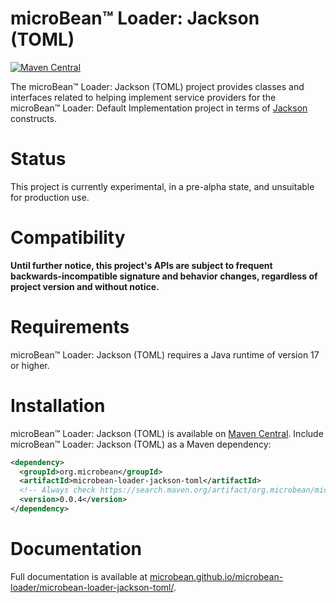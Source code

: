 # microBean™ Loader: Jackson (TOML)

[![Maven Central](https://maven-badges.herokuapp.com/maven-central/org.microbean/microbean-loader-jackson-toml/badge.svg)](https://maven-badges.herokuapp.com/maven-central/org.microbean/microbean-loader-jackson-toml)

The microBean™ Loader: Jackson (TOML) project provides classes and
interfaces related to helping implement service providers for the
microBean™ Loader: Default Implementation project in terms of
[Jackson](https://github.com/FasterXML/jackson-dataformats-text/tree/2.14/toml)
constructs.

# Status

This project is currently experimental, in a pre-alpha state, and
unsuitable for production use.

# Compatibility

**Until further notice, this project's APIs are subject to frequent
backwards-incompatible signature and behavior changes, regardless of
project version and without notice.**

# Requirements

microBean™ Loader: Jackson (TOML) requires a Java runtime of version
17 or higher.

# Installation

microBean™ Loader: Jackson (TOML) is available on [Maven
Central](https://search.maven.org/).  Include microBean™ Loader:
Jackson (TOML) as a Maven dependency:

```xml
<dependency>
  <groupId>org.microbean</groupId>
  <artifactId>microbean-loader-jackson-toml</artifactId>
  <!-- Always check https://search.maven.org/artifact/org.microbean/microbean-loader-jackson-toml for up-to-date available versions. -->
  <version>0.0.4</version>
</dependency>
```

# Documentation

Full documentation is available at
[microbean.github.io/microbean-loader/microbean-loader-jackson-toml/](https://microbean.github.io/microbean-loader/microbean-loader-jackson-toml/).
